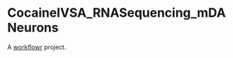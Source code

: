 # CocaineIVSA_RNASequencing_mDANeurons

A [workflowr][] project.

[workflowr]: https://github.com/workflowr/workflowr
